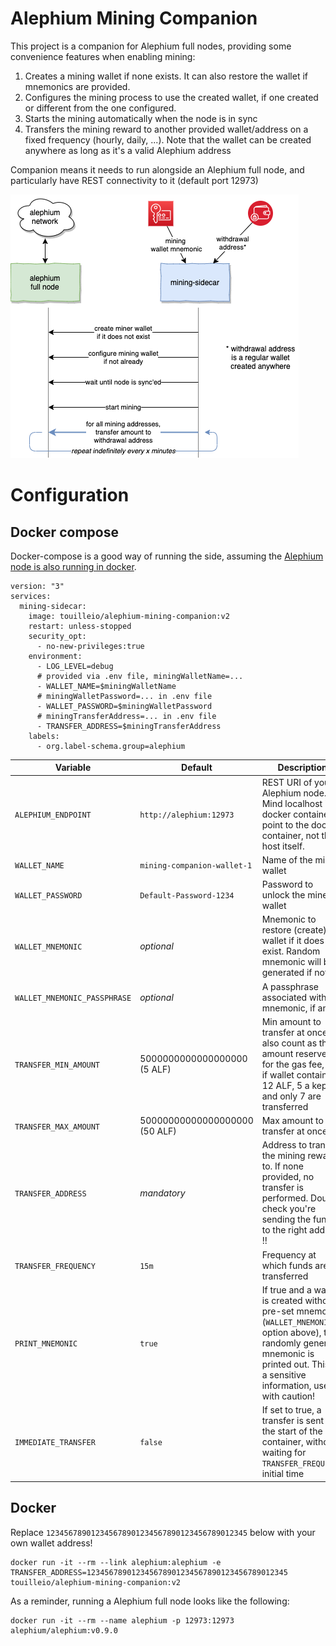 Alephium Mining Companion
====

This project is a companion for Alephium full nodes, providing some convenience features
when enabling mining:

1. Creates a mining wallet if none exists. 
   It can also restore the wallet if mnemonics are provided.
2. Configures the mining process to use the created wallet, 
   if one created or different from the one configured.
3. Starts the mining automatically when the node is in sync
4. Transfers the mining reward to another provided wallet/address
   on a fixed frequency (hourly, daily, ...). Note that the wallet
   can be created anywhere as long as it's a valid Alephium address

Companion means it needs to run alongside an Alephium full node,
and particularly have REST connectivity to it (default port 12973)

![mining-sidecar](alephium-mining.png)

# Configuration

## Docker compose

Docker-compose is a good way of running the side, assuming the
[Alephium node is also running in docker](https://touille.io/posts/how-to-run-alephium-full-node/).

```
version: "3"
services:
  mining-sidecar:
    image: touilleio/alephium-mining-companion:v2
    restart: unless-stopped
    security_opt:
      - no-new-privileges:true
    environment:
      - LOG_LEVEL=debug
      # provided via .env file, miningWalletName=...
      - WALLET_NAME=$miningWalletName 
      # miningWalletPassword=... in .env file
      - WALLET_PASSWORD=$miningWalletPassword
      # miningTransferAddress=... in .env file
      - TRANSFER_ADDRESS=$miningTransferAddress
    labels:
      - org.label-schema.group=alephium
```

| Variable | Default | Description |
|----------|---------|-------------|
| `ALEPHIUM_ENDPOINT` | `http://alephium:12973` | REST URI of your Alephium node. Mind localhost in a docker container point to the docker container, not the host itself. |
| `WALLET_NAME` | `mining-companion-wallet-1` | Name of the miner wallet |
| `WALLET_PASSWORD` | `Default-Password-1234` | Password to unlock the miner wallet |
| `WALLET_MNEMONIC` | _optional_ | Mnemonic to restore (create) the wallet if it does not exist. Random mnemonic will be generated if not set |
| `WALLET_MNEMONIC_PASSPHRASE` | _optional_ | A passphrase associated with the mnemonic, if any |
| `TRANSFER_MIN_AMOUNT` | 5000000000000000000 (5 ALF) | Min amount to transfer at once. It also count as the amount reserved for the gas fee, i.e. if wallet contains 12 ALF, 5 a kept and only 7 are transferred |
| `TRANSFER_MAX_AMOUNT` | 50000000000000000000 (50 ALF) | Max amount to transfer at once. |
| `TRANSFER_ADDRESS` | _mandatory_ | Address to transfer the mining rewards to. If none provided, no transfer is performed. Double check you're sending the funds to the right address !! |
| `TRANSFER_FREQUENCY` | `15m` | Frequency at which funds are transferred |
| `PRINT_MNEMONIC` | `true` | If true and a wallet is created without pre-set mnemonic (`WALLET_MNEMONIC` option above), the randomly generate mnemonic is printed out. This is a sensitive information, use it with caution! |
| `IMMEDIATE_TRANSFER` | `false` | If set to true, a transfer is sent at the start of the container, without waiting for `TRANSFER_FREQUENCY` initial time |

## Docker

Replace `123456789012345678901234567890123456789012345` below with your own wallet address!

```
docker run -it --rm --link alephium:alephium -e TRANSFER_ADDRESS=123456789012345678901234567890123456789012345 touilleio/alephium-mining-companion:v2
```

As a reminder, running a Alephium full node looks like the following:

```
docker run -it --rm --name alephium -p 12973:12973 alephium/alephium:v0.9.0
```

